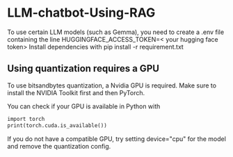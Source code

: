 # LLM-chatbot-Using-RAG
To use certain LLM models (such as Gemma), you need to create a .env file containing the line HUGGINGFACE_ACCESS_TOKEN=< your hugging face token>
Install dependencies with pip install -r requirement.txt

## Using quantization requires a GPU

To use bitsandbytes quantization, a Nvidia GPU is required. Make sure to install the NVIDIA Toolkit first and then PyTorch.

You can check if your GPU is available in Python with
```diff
import torch
print(torch.cuda.is_available())
```
If you do not have a compatible GPU, try setting device="cpu" for the model and remove the quantization config.
